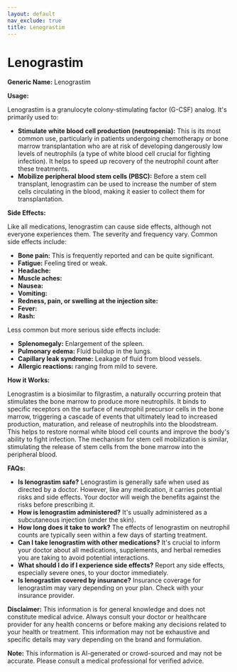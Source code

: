 ```yaml
---
layout: default
nav_exclude: true
title: Lenograstim
---
```


# Lenograstim

**Generic Name:** Lenograstim

**Usage:**

Lenograstim is a granulocyte colony-stimulating factor (G-CSF) analog.  It's primarily used to:

* **Stimulate white blood cell production (neutropenia):** This is its most common use, particularly in patients undergoing chemotherapy or bone marrow transplantation who are at risk of developing dangerously low levels of neutrophils (a type of white blood cell crucial for fighting infection).  It helps to speed up recovery of the neutrophil count after these treatments.
* **Mobilize peripheral blood stem cells (PBSC):** Before a stem cell transplant, lenograstim can be used to increase the number of stem cells circulating in the blood, making it easier to collect them for transplantation.


**Side Effects:**

Like all medications, lenograstim can cause side effects, although not everyone experiences them.  The severity and frequency vary. Common side effects include:

* **Bone pain:** This is frequently reported and can be quite significant.
* **Fatigue:** Feeling tired or weak.
* **Headache:**
* **Muscle aches:**
* **Nausea:**
* **Vomiting:**
* **Redness, pain, or swelling at the injection site:**
* **Fever:**
* **Rash:**

Less common but more serious side effects include:

* **Splenomegaly:** Enlargement of the spleen.
* **Pulmonary edema:** Fluid buildup in the lungs.
* **Capillary leak syndrome:** Leakage of fluid from blood vessels.
* **Allergic reactions:** ranging from mild to severe.


**How it Works:**

Lenograstim is a biosimilar to filgrastim, a naturally occurring protein that stimulates the bone marrow to produce more neutrophils.  It binds to specific receptors on the surface of neutrophil precursor cells in the bone marrow, triggering a cascade of events that ultimately lead to increased production, maturation, and release of neutrophils into the bloodstream. This helps to restore normal white blood cell counts and improve the body's ability to fight infection.  The mechanism for stem cell mobilization is similar, stimulating the release of stem cells from the bone marrow into the peripheral blood.


**FAQs:**

* **Is lenograstim safe?** Lenograstim is generally safe when used as directed by a doctor.  However, like any medication, it carries potential risks and side effects.  Your doctor will weigh the benefits against the risks before prescribing it.
* **How is lenograstim administered?** It's usually administered as a subcutaneous injection (under the skin).
* **How long does it take to work?** The effects of lenograstim on neutrophil counts are typically seen within a few days of starting treatment.
* **Can I take lenograstim with other medications?**  It's crucial to inform your doctor about all medications, supplements, and herbal remedies you are taking to avoid potential interactions.
* **What should I do if I experience side effects?**  Report any side effects, especially severe ones, to your doctor immediately.
* **Is lenograstim covered by insurance?**  Insurance coverage for lenograstim may vary depending on your plan. Check with your insurance provider.


**Disclaimer:** This information is for general knowledge and does not constitute medical advice.  Always consult your doctor or healthcare provider for any health concerns or before making any decisions related to your health or treatment.  This information may not be exhaustive and specific details may vary depending on the brand and formulation.


**Note:** This information is AI-generated or crowd-sourced and may not be accurate. Please consult a medical professional for verified advice.